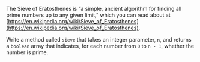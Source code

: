 The Sieve of Eratosthenes is “a simple, ancient algorithm for finding all prime numbers up to any given limit,” which you can read about at [https://en.wikipedia.org/wiki/Sieve_of_Eratosthenes](https://en.wikipedia.org/wiki/Sieve_of_Eratosthenes).

Write a method called `sieve` that takes an integer parameter, `n`, and returns a `boolean` array that indicates, for each number from `0` to `n - 1`, whether the number is prime.